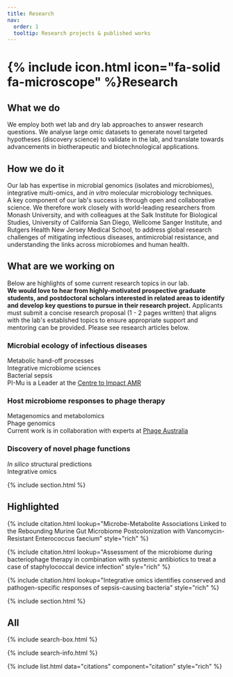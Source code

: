 ```yaml
---
title: Research
nav:
  order: 1
  tooltip: Research projects & published works
---
```


# {% include icon.html icon="fa-solid fa-microscope" %}Research

## What we do
We employ both wet lab and dry lab approaches to answer research questions. We analyse large omic datasets to generate novel targeted hypotheses (discovery science) to validate in the lab, and translate towards advancements in biotherapeutic and biotechnological applications. 

## How we do it
Our lab has expertise in microbial genomics (isolates and microbiomes), integrative multi-omics, and *in vitro* molecular microbiology techniques.<br/> 
A key component of our lab's success is through open and collaborative science. We therefore work closely with world-leading researchers from Monash University, and with colleagues at the Salk Institute for Biological Studies, University of California San Diego, Wellcome Sanger Institute, and Rutgers Health New Jersey Medical School, to address global research challenges of mitigating infectious diseases, antimicrobial resistance, and understanding the links across microbiomes and human health. 

## What are we working on
Below are highlights of some current research topics in our lab.<br/>
**We would love to hear from highly-motivated prospective graduate students, and postdoctoral scholars interested in related areas to identify and develop key questions to pursue in their research project.** Applicants must submit a concise research proposal (1 - 2 pages written) that aligns with the lab's establshed topics to ensure appropriate support and mentoring can be provided. Please see research articles below. 

### Microbial ecology of infectious diseases
Metabolic hand-off processes<br/> 
Integrative microbiome sciences<br/>
Bacterial sepsis<br/>
PI-Mu is a Leader at the [Centre to Impact AMR](https://www.monash.edu/impact-amr) 

### Host microbiome responses to phage therapy
Metagenomics and metabolomics<br/>
Phage genomics<br/>
Current work is in collaboration with experts at [Phage Australia](https://www.phageaustralia.org)<br/>

### Discovery of novel phage functions
*In silico* structural predictions<br/>
Integrative omics



{% include section.html %}

## Highlighted

{% include citation.html lookup="Microbe-Metabolite Associations Linked to the Rebounding Murine Gut Microbiome Postcolonization with Vancomycin-Resistant Enterococcus faecium" style="rich" %}

{% include citation.html lookup="Assessment of the microbiome during bacteriophage therapy in combination with systemic antibiotics to treat a case of staphylococcal device infection" style="rich" %}

{% include citation.html lookup="Integrative omics identifies conserved and pathogen-specific responses of sepsis-causing bacteria" style="rich" %}

{% include section.html %}

## All

{% include search-box.html %}

{% include search-info.html %}

{% include list.html data="citations" component="citation" style="rich" %}
